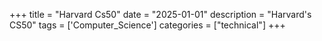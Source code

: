 +++
title = "Harvard Cs50"
date = "2025-01-01"
description = "Harvard's CS50"
tags = ['Computer_Science']
categories = ["technical"]
+++



